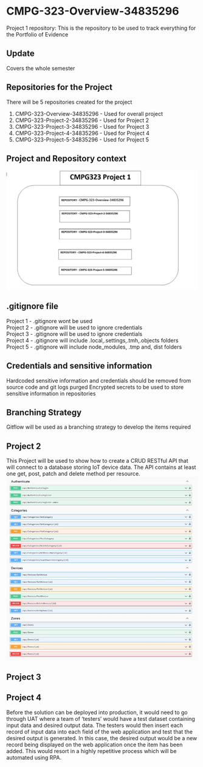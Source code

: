 # CMPG-323-Overview-34835296
Project 1 repository:
This is the repository to be used to track everything for the Portfolio of Evidence

## Update
Covers the whole semester

## Repositories for the Project
There will be 5 repositories created for the project

1. CMPG-323-Overview-34835296 - Used for overall project
2. CMPG-323-Project-2-34835296 - Used for Project 2 
3. CMPG-323-Project-3-34835296 - Used for Project 3 
4. CMPG-323-Project-4-34835296 - Used for Project 4 
5. CMPG-323-Project-5-34835296 - Used for Project 5 

## Project and Repository context
<img src="image/projRepo.JPG" width ="800">

##  .gitignore file
Project 1 - .gitignore wont be used  
Project 2 - .gitignore will be used to ignore credentials  
Project 3 - .gitignore will be used to ignore credentials  
Project 4 - .gitignore will include .local,.settings,.tmh,.objects folders  
Project 5 - .gitignore will include node_modules, .tmp and, dist folders  

## Credentials and sensitive information
Hardcoded sensitive information and credentials should be removed from source code and git logs purged
Encrypted secrets to be used to store sensitive information in repositories

## Branching Strategy
Gitflow will be used as a branching strategy to develop the items required


## Project 2  
This Project will be used to show how to create a CRUD RESTful API that will connect to a database storing IoT device data. The API contains at least one get, post, patch and delete method per resource.  
<img src="image/landing.JPG" width ="800">


## Project 3  


## Project 4  

Before the solution can be deployed into production, it would need to go through UAT where a team of ‘testers’ would have a test dataset containing input data and desired output data. The testers would then insert each record of input data into each field of the web application and test that the desired output is generated. In this case, the desired output would be a new record being displayed on the web application once the item has been added. This would resort in a highly repetitive process which will be automated using RPA.


